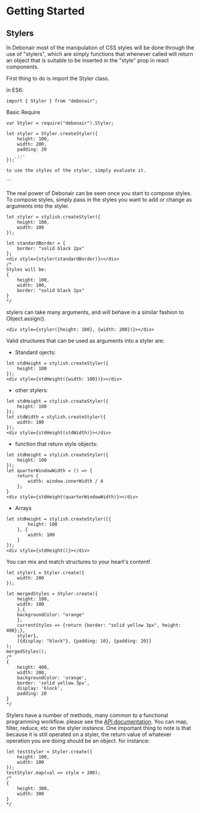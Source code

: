 # Getting Started

## Stylers


In Debonair most of the manipulation of CSS styles will be done through the use of "stylers", which are simply functions that whenever called will return an object that is suitable to be inserted in the "style" prop in react components.

First thing to do is import the Styler class.

in ES6:
```
import { Styler } from "debonair";
```
Basic Require
```
var Styler = require("debonair").Styler;
```



```
let styler = Styler.createStyler({
    height: 100,
    width: 200,
    padding: 20
    ...
});```

to use the styles of the styler, simply evaluate it. 

```
<div style={styler()}></div>
```

The real power of Debonair can be seen once you start to compose styles. To compose styles, simply pass in the styles you want to add or change as arguments into the styler.

```
let styler = stylish.createStyler({
    height: 100,
    width: 100
});

let standardBorder = {
    border: "solid black 2px"
};
<div style={styler(standardBorder)}></div>
/*
Styles will be: 
{
    height: 100,
    width: 100,
    border: "solid black 2px"
}
*/
```
stylers can take many arguments, and will behave in a similar fashion to Object.assign().
```
<div style={styler({height: 100}, {width: 200})}></div>
```

Valid structures that can be used as arguments into a styler are:
- Standard ojects:
```
let stdHeight = stylish.createStyler({
    height: 100
});
<div style={stdHeight({width: 100})}></div>
```
- other stylers: 
```
let stdHeight = stylish.createStyler({
    height: 100
});
let stdWidth = stylish.createStyler({
    width: 100
});
<div style={stdHeight(stdWidth)}></div>
```
- function that return style objects:
```
let stdHeight = stylish.createStyler({
    height: 100
});
let quarterWindowWidth = () => {
    return {
        width: window.innerWidth / 4
    };
}
<div style={stdHeight(quarterWindowWidth)}></div>
```
- Arrays
```
let stdHeight = stylish.createStyler([{
        height: 100
    }, {
        width: 100
    }
]);
<div style={stdHeight()}></div>
```

You can mix and match structures to your heart's content!
```
let styler1 = Styler.create({
    width: 200
});

let mergedStyles = Styler.create({
    height: 100,
    width: 100
    },{
    backgroundColor: "orange"
    }, 
    currentStyles => {return {border: "solid yellow 3px", height: 400};}, 
    styler1, 
    [{display: "block"}, {padding: 10}, {padding: 20}]
);
mergedStyles();
/*
{
    height: 400, 
    width: 200, 
    backgroundColor: 'orange', 
    border: 'solid yellow 3px', 
    display: 'block', 
    padding: 20
}
*/
```

Stylers have a number of methods, many common to a functional programming workflow. please see the [API documentation](./api.md). You can map, filter, reduce, etc on the styler instance. One important thing to note is that because it is still operated on a styler, the return value of whatever operation you are doing should be an object. for instance: 
```
let testStyler = Styler.create({
    height: 100,
    width: 100
});
testStyler.map(val => style + 200);
/*
{
    height: 300,
    width: 300
}
*/
```
